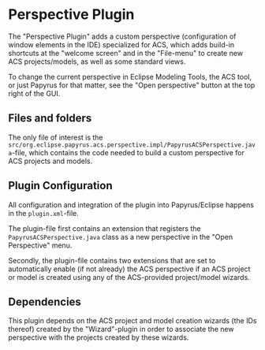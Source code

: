 # Perspective Plugin
The "Perspective Plugin" adds a custom perspective (configuration of window elements in the IDE) specialized for ACS, which adds build-in shortcuts at the "welcome screen" and in the "File-menu" to create new ACS projects/models, as well as some standard views.

To change the current perspective in Eclipse Modeling Tools, the ACS tool, or just Papyrus for that matter, see the "Open perspective" button at the top right of the GUI.


## Files and folders
The only file of interest is the `src/org.eclipse.papyrus.acs.perspective.impl/PapyrusACSPerspective.java`-file, which contains the code needed to build a custom perspective for ACS projects and models.


## Plugin Configuration
All configuration and integration of the plugin into Papyrus/Eclipse happens in the `plugin.xml`-file. 

The plugin-file first contains an extension that registers the `PapyrusACSPerspective.java` class as a new perspective in the "Open Perspective" menu.

Secondly, the plugin-file contains two extensions that are set to automatically enable (if not already) the ACS perspective if an ACS project or model is created using any of the ACS-provided project/model wizards.


## Dependencies
This plugin depends on the ACS project and model creation wizards (the IDs thereof) created by the "Wizard"-plugin in order to associate the new perspective with the projects created by these wizards.